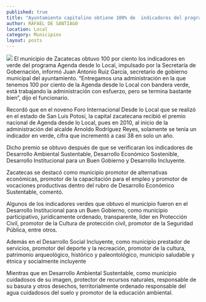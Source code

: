 ```yaml
---
published: true
title: "Ayuntamiento capitalino obtiene 100% de  indicadores del programa Agenda desde lo Local"
author: RAFAEL DE SANTIAGO
location: Local
category: Municipios
layout: posts
---
```


![](http://i.imgur.com/vy0WMUnm.jpg)
El municipio de Zacatecas obtuvo 100 por ciento los indicadores en verde del programa Agenda desde lo Local, impulsado por la Secretaría de Gobernación, informó Juan Antonio Ruiz García, secretario de gobierno municipal del ayuntamiento.
“Entregamos una administración en la que tenemos 100 por ciento de la Agenda desde lo Local con bandera verde, está trabajando la administración con esfuerzo, pero se termina bastante bien”, dijo el funcionario.

Recordó que en el noveno Foro Internacional Desde lo Local que se realizó en el estado de San Luis Potosí, la capital zacatecana recibió el premio nacional de Agenda desde lo Local, pues en 2010, al inicio de la administración del alcalde Arnoldo Rodríguez Reyes, solamente se tenía un indicador en verde, cifra que incrementó a casi 38 en solo un año. 

Dicho premio se obtuvo después de que se verificaran los indicadores de Desarrollo Ambiental Sustentable, Desarrollo Económico Sostenible, Desarrollo Institucional para un Buen Gobierno y Desarrollo Incluyente.

Zacatecas se destacó como municipio promotor de alternativas económicas, promotor de la capacitación para el empleo y promotor de vocaciones productivas dentro del rubro de Desarrollo Económico Sustentable, comentó.

Algunos de los indicadores verdes que obtuvo el municipio fueron en el Desarrollo Institucional para un Buen Gobierno, como municipio participativo, jurídicamente ordenado, transparente, líder en Protección Civil, promotor de la Cultura de protección civil, promotor de la Seguridad Pública, entre otros.

Además en el Desarrollo Social Incluyente, como municipio prestador de servicios, promotor del deporte y la recreación, promotor de la cultura, patrimonio arqueológico, histórico y paleontológico, municipio saludable y étnica y socialmente incluyente

Mientras que en Desarrollo Ambiental Sustentable, como municipio cuidadosos de su imagen, protector de recursos naturales, responsable de su basura y otros desechos, territorialmente ordenado responsable del agua cuidadosos del suelo y promotor de la educación ambiental.
